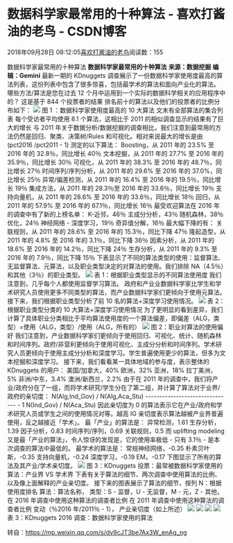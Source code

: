 
# 数据科学家最常用的十种算法 - 喜欢打酱油的老鸟 - CSDN博客


2018年09月28日 08:12:05[喜欢打酱油的老鸟](https://me.csdn.net/weixin_42137700)阅读数：155


数据科学家最常用的十种算法
**数据科学家最常用的十种算法**
**来源：数据挖掘**
**编辑：Gemini**
最新一期的 KDnuggets 调查展示了一份数据科学家使用度最高的算法列表，这份列表中包含了很多惊喜，包括最学术的算法和面向产业化的算法。
哪些方法/算法是您在过去 12 个月中运用到一个实际的数据科学相关的应用程序中的？
这是基于 844 个投票者的结果
排名前十的算法以及他们的投票者的比例分布如下：
![](https://img-blog.csdn.net/20180928080925588?watermark/2/text/aHR0cHM6Ly9ibG9nLmNzZG4ubmV0L3dlaXhpbl80MjEzNzcwMA==/font/5a6L5L2T/fontsize/400/fill/I0JBQkFCMA==/dissolve/70)
图 1 ：数据科学家使用度最高的 10 大算法
文末有全部算法的集合列表
每个受访者平均使用 8.1 个算法，这相比于 2011 的相似调查显示的结果有了巨大的增长
与 2011 年关于数据分析/数据挖掘的调查相比，我们注意到最常用的方法仍然是回归、聚类、决策树/Rules 和可视化。相对来说最大的增长是由 (pct2016 /pct2011 - 1) 测定的以下算法：
Boosting，从 2011 年的 23.5% 至 2016 年的 32.8％，同比增长 40％
文本挖掘，从 2011 年的 27.7% 至 2016 年的 35.9％，同比增长 30％
可视化，从 2011 年的 38.3% 至 2016 年的 48.7％，同比增长 27％
时间序列/序列分析，从 2011 年的 29.6% 至 2016 年的 37.0%，同比增长 25％
异常/偏差检测，从 2011 年的 16.4% 至 2016 年的 19.5％，同比增长 19％
集成方法，从 2011 年的 28.3％至 2016 年的 33.6％，同比增长 19％
支持向量机，从 2011 年的 28.6% 至 2016 年的 33.6％，同比增长 18％
回归，从 2011 年的 57.9% 至 2016 年的 67.1％，同比增长 16％
最受欢迎算法在 2016 年的调查中有了新的上榜名单：
K-近邻，46％
主成分分析，43％
随机森林，38％
优化，24％
神经网络 - 深度学习，19％
奇异值分解，16％
最大幅下降的有：
关联规则，从 2011 年的 28.6% 至 2016 年的 15.3％，同比下降 47％
隆起造型，从 2011 年的 4.8% 至 2016 年的 3.1％，同比下降 36％
因素分析，从 2011 年的 18.6% 至 2016 年的 14.2％，同比下降 24％
生存分析，从 2011 年的 9.3% 至 2016 年的 7.9％，同比下降 15％
下表显示了不同的算法类型的使用：监督算法、无监督算法、元算法，以及职业类型决定的对算法的使用。我们排除 NA（4.5％）和其他（3％）的职业类型。
![](https://img-blog.csdn.net/20180928080939155?watermark/2/text/aHR0cHM6Ly9ibG9nLmNzZG4ubmV0L3dlaXhpbl80MjEzNzcwMA==/font/5a6L5L2T/fontsize/400/fill/I0JBQkFCMA==/dissolve/70)
表 1：根据职业类型显示的不同算法使用度
我们注意到，几乎每个人都使用监督学习算法。
政府和产业业数据科学家比学生和学术研究人员使用更多不同类型的算法，而产业数据科学家们更倾向于使用元算法。
接下来，我们根据职业类型分析了前 10 名的算法+深度学习使用情况。
![](https://img-blog.csdn.net/20180928080952244?watermark/2/text/aHR0cHM6Ly9ibG9nLmNzZG4ubmV0L3dlaXhpbl80MjEzNzcwMA==/font/5a6L5L2T/fontsize/400/fill/I0JBQkFCMA==/dissolve/70)
表 2：根据职业类型分类的 10 大算法+深度学习使用情况
为了更明显的看到差异，我们计算了具体职业分类相比于平均算法使用度的一个算法偏差，即偏差（ALG，类型）=使用（ALG，类型）/使用（ALG，所有的）
![](https://img-blog.csdn.net/20180928081005526?watermark/2/text/aHR0cHM6Ly9ibG9nLmNzZG4ubmV0L3dlaXhpbl80MjEzNzcwMA==/font/5a6L5L2T/fontsize/400/fill/I0JBQkFCMA==/dissolve/70)
图 2：职业对算法的使用偏好
我们注意到，产业数据科学家们更倾向于使用回归、可视化、统计、随机森林和时间序列。政府/非营利更倾向于使用可视化、主成分分析和时间序列。学术研究人员更倾向于使用主成分分析和深度学习。学生普遍使用更少的算法，但多为文本挖掘和深度学习。
接下来，我们看看某一具体地域的参与度，表示整体的 KDnuggets 的用户：
美国/加拿大，40%
欧洲，32%
亚洲，18%
拉丁美洲，5%
非洲/中东，3.4%
澳洲/新西兰，2.2%
由于在 2011 年的调查中，我们将产业/政府分在了一组，而将学术研究/学生分在了第二组，并计算了算法对于业界/政府的亲切度：
N(Alg,Ind_Gov) / N(Alg,Aca_Stu)
------------------------------- - 1
N(Ind_Gov) / N(Aca_Stu)
因此亲切度为 0 的算法表示它在产业/政府和学术研究人员或学生之间的使用情况对等。越高 IG 亲切度表示算法越被产业界普遍使用，反之越接近「学术」。
最「产业」的算法是：
异常检测，1.61
生存分析，1.39
因子分析，0.83
时间序列/序列，0.69
关联规则，0.5
而 uplifting modeling 又是最「产业的算法」，令人惊讶的发现是，它的使用率极低 - 只有 3.1％ - 是本次调查的算法中最低的。
最学术的算法是：
常规神经网络，-0.35
朴素贝叶斯，-0.35
支持向量机，-0.24
深度学习，-0.19
EM，-0.17
下图显示了所有的算法及其产业/学术亲切度。
![](https://img-blog.csdn.net/20180928081020245?watermark/2/text/aHR0cHM6Ly9ibG9nLmNzZG4ubmV0L3dlaXhpbl80MjEzNzcwMA==/font/5a6L5L2T/fontsize/400/fill/I0JBQkFCMA==/dissolve/70)
图 3：KDnuggets 投票：最常被数据科学家使用的算法：产业界 VS 学术界
下表有关于算法的细节、两次调查中使用算法的比例、以及像上面解释的产业亲切度。
接下来的图表展示了算法的细节，按列
N：根据使用度排名
算法：算法名称，
类型：S - 监督，U - 无监督，M - 元，Z - 其他，
在 2016 年调查中使用这种算法的调查者比例
在 2011 年调查中使用这种算法的调查者比例
变动（％2016 年/2011％ - 1），
产业亲切度（如上所述）
![](https://img-blog.csdn.net/20180928081059751?watermark/2/text/aHR0cHM6Ly9ibG9nLmNzZG4ubmV0L3dlaXhpbl80MjEzNzcwMA==/font/5a6L5L2T/fontsize/400/fill/I0JBQkFCMA==/dissolve/70)
![](https://img-blog.csdn.net/2018092808111688?watermark/2/text/aHR0cHM6Ly9ibG9nLmNzZG4ubmV0L3dlaXhpbl80MjEzNzcwMA==/font/5a6L5L2T/fontsize/400/fill/I0JBQkFCMA==/dissolve/70)
![](https://img-blog.csdn.net/20180928081130605?watermark/2/text/aHR0cHM6Ly9ibG9nLmNzZG4ubmV0L3dlaXhpbl80MjEzNzcwMA==/font/5a6L5L2T/fontsize/400/fill/I0JBQkFCMA==/dissolve/70)
![](https://img-blog.csdn.net/20180928081141944?watermark/2/text/aHR0cHM6Ly9ibG9nLmNzZG4ubmV0L3dlaXhpbl80MjEzNzcwMA==/font/5a6L5L2T/fontsize/400/fill/I0JBQkFCMA==/dissolve/70)
表 3：KDnuggets 2016 调查：数据科学家使用的算法

转自：https://mp.weixin.qq.com/s/dv9cJT3be7Ax3W_enAg_ng



